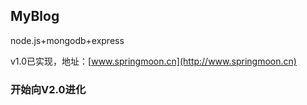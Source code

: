 ## MyBlog

node.js+mongodb+express

v1.0已实现，地址：[www.springmoon.cn](http://www.springmoon.cn)

### 开始向V2.0进化
